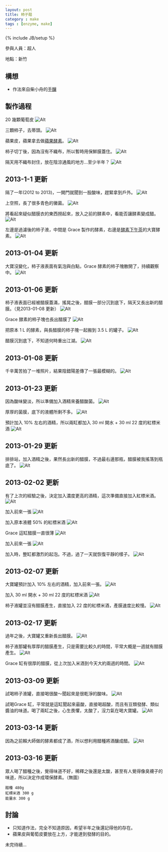 ```yaml
---
layout: post
title: 柿子醋
category : make
tags : [enzyme, make]
---
```

{% include JB/setup %}

參與人員：超人

地點：新竹

## 構想

* 作法來自柴小舟的[手釀](http://www.books.com.tw/activity/2010/05/synchau/hand/)

## 製作過程

20 幾顆葡萄皮
![Alt](/img/make/2012-12-24/IMG_20121223_204734.jpg)

三顆柿子，去蒂頭。
![Alt](/img/make/2012-12-24/IMG_20121223_210906.jpg)

蘋果皮，蘋果拿去做[蘋果酵素](/make/2012/12/23/apple)。
![Alt](/img/make/2012-12-24/IMG_20121223_211021.jpg)

柿子切丁後，因為沒有不織布，所以暫時用保鮮膜蓋住。
![Alt](/img/make/2012-12-24/IMG_20121223_212441.jpg)

隔天用不織布封住，放在陰涼通風的地方...至少半年？
![Alt](/img/make/2012-12-24/IMG_20121225_001136.jpg)

## 2013-1-1 更新

隔了一年(2012 to 2013)，一開門就聞到一股酸味，趕緊拿到戶外。
![Alt](/img/make/2012-12-24/IMG_20130101_001546.jpg)

上空照，長了很多青色的黴菌。
![Alt](/img/make/2012-12-24/IMG_20130101_110909.jpg)

將看起來疑似醋膜衣的東西撈起來，放入之前的酵素中，看能否讓酵素變成醋。
![Alt](/img/make/2012-12-24/IMG_20130101_112148.jpg)

左邊是過濾後的柿子液，中間是 Grace 製作的酵素，右邊是[酵素下午茶](/make/2012/10/20/tea-time)的大寶酵素。
![Alt](/img/make/2012-12-24/IMG_20130101_112254.jpg)

## 2013-01-04 更新

大寶沒變化，柿子液表面有氣泡與白點，Grace 酵素的柿子塊散開了，持續觀察中。
![Alt](/img/make/2012-12-24/IMG_20130104_121741.jpg)

## 2013-01-06 更新

柿子液表面已經被醋膜蓋滿，搖晃之後，醋膜一部分沉到底下，隔天又長出新的醋膜。（見2013-01-08 更新）
![Alt](/img/make/2012-12-24/IMG_20130106_102227.jpg)

Grace 酵素的柿子塊也長出醋膜了
![Alt](/img/make/2012-12-24/IMG_20130106_111447.jpg)

把原本 1 L 的酵素，與長醋膜的柿子塊一起搬到 3.5 L 的罐子。
![Alt](/img/make/2012-12-24/IMG_20130106_111504.jpg)

醋膜沉到底下，不知道何時重出江湖。
![Alt](/img/make/2012-12-24/IMG_20130106_111851.jpg)

## 2013-01-08 更新

千辛萬苦拍了一堆照片，結果陰錯陽差傳了一張最模糊的。
![Alt](/img/make/2012-12-24/IMG_20130108_003927.jpg)

## 2013-01-23 更新

因為酸味變淡，所以準備加入酒精來養醋酸菌。
![Alt](/img/make/2012-12-24/IMG_20130123_232845.jpg)

厚厚的菌膜，底下的液體所剩不多。
![Alt](/img/make/2012-12-24/IMG_20130123_232908.jpg)

預計加入 10% 左右的酒精，所以兩缸都加入 30 ml 開水 + 30 ml 22 度的紅標米酒
![Alt](/img/make/2012-12-24/IMG_20130123_233640.jpg)

## 2013-01-29 更新

排排站，加入酒精之後，果然長出新的醋膜，不過最右邊那瓶，醋膜被我搖落到瓶底了。
![Alt](/img/make/2012-12-24/IMG_20130129_172058.jpg)

## 2013-02-02 更新

有了上次的經驗之後，決定加入濃度更高的酒精，這次準備直接加入紅標米酒。
![Alt](/img/make/2012-12-24/IMG_20130202_112612.jpg)

加入前來一張
![Alt](/img/make/2012-12-24/IMG_20130202_113129.jpg)

加入原本液體 50% 的紅標米酒
![Alt](/img/make/2012-12-24/IMG_20130202_113230.jpg)

Grace 這缸醋膜一直很薄
![Alt](/img/make/2012-12-24/IMG_20130202_113940.jpg)

加入前來一張
![Alt](/img/make/2012-12-24/IMG_20130202_113954.jpg)

加入時，整缸都激烈的起泡。不過，過了一天就恢復平靜的樣子。
![Alt](/img/make/2012-12-24/IMG_20130202_114126.jpg)

## 2013-02-07 更新

大寶罐預計加入 10% 左右的酒精，加入前來一張。
![Alt](/img/make/2012-12-24/IMG_20130207_172335.jpg)

加入 30 ml 開水 + 30 ml 22 度的紅標米酒
![Alt](/img/make/2012-12-24/IMG_20130207_172918.jpg)

柿子液罐並沒有醋膜產生，直接加入 22 度的紅標米酒，產膜速度比較慢。
![Alt](/img/make/2012-12-24/IMG_20130207_192724.jpg)

## 2013-02-17 更新

過年之後，大寶罐又重新長出醋膜。
![Alt](/img/make/2012-12-24/IMG_20130217_210944.jpg)

柿子液那罐有厚厚的醋膜產生，只是需要比較久的時間，平常大概是一週就有醋膜產生。
![Alt](/img/make/2012-12-24/IMG_20130217_211110.jpg)

Grace 缸有很厚的醋膜，從上次加入米酒到今天大約兩週的時間。
![Alt](/img/make/2012-12-24/IMG_20130217_211155.jpg)

## 2013-03-09 更新

試喝柿子液罐，直接喝很酸～聞起來是很乾淨的酸味。
![Alt](/img/make/2012-12-24/IMG_20130309_114159.jpg)

試喝Grace 缸，平常就是這缸聞起來最酸，直接喝超酸，而且有豆類發酵、類似醬油的味道。喝了兩缸之後，心生畏懼，太酸了，沒力氣在喝大寶罐。
![Alt](/img/make/2012-12-24/IMG_20130309_114554.jpg)

## 2013-03-14 更新

因為之前賴大師做的酵素都成了酒，所以想利用醋種將酒釀成醋。
![Alt](/img/make/2012-12-24/IMG_20130314_235314.jpg)

## 2013-03-16 更新

眾人喝了醋種之後，覺得味道不好，稀釋之後還是太酸，甚至有人覺得像臭襪子的味道，所以決定作成環保酵素。（無圖）

    醋種 480g
    紅標米酒 300 g
    能量水 300 g


## 討論

* 只知道作法，完全不知道原因，希望半年之後還記得他的存在。
* 蘋果皮與葡萄皮要放在上方，才能達到發酵的目的。

未完待續...

